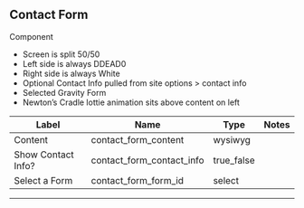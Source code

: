 ## Contact Form
Component
- Screen is split 50/50 
- Left side is always DDEAD0 
- Right side is always White
- Optional Contact Info pulled from site options > contact info
- Selected Gravity Form
- Newton’s Cradle lottie animation sits above content on left

<table class="ll-fields-table">
  <thead>
    <th>Label</th>
    <th>Name</th>
    <th>Type</th>
    <th>Notes</th>
  </thead>
  <tbody>
        <tr>
          <td>Content</td>
          <td>contact_form_content</td>
          <td>wysiwyg</td>
          <td></td>
        </tr>
        <tr>
          <td>Show Contact Info?</td>
          <td>contact_form_contact_info</td>
          <td>true_false</td>
          <td></td>
        </tr>
        <tr>
          <td>Select a Form</td>
          <td>contact_form_form_id</td>
          <td>select</td>
          <td></td>
        </tr>
  </tbody>
</table>

***
